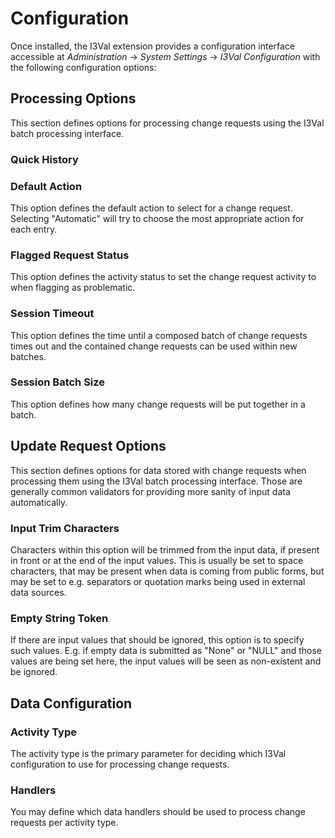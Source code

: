 # Configuration

Once installed, the I3Val extension provides a configuration interface
accessible at *Administration* → *System Settings* → *I3Val Configuration* with
the following configuration options:

## Processing Options

This section defines options for processing change requests using the I3Val
batch processing interface.

### Quick History

### Default Action

This option defines the default action to select for a change request. Selecting
"Automatic" will try to choose the most appropriate action for each entry.

### Flagged Request Status

This option defines the activity status to set the change request activity to
when flagging as problematic.

### Session Timeout

This option defines the time until a composed batch of change requests times out
and the contained change requests can be used within new batches.

### Session Batch Size

This option defines how many change requests will be put together in a batch.

## Update Request Options

This section defines options for data stored with change requests when
processing them using the I3Val batch processing interface. Those are generally
common validators for providing more sanity of input data automatically.

### Input Trim Characters

Characters within this option will be trimmed from the input data, if present in
front or at the end of the input values. This is usually be set to space
characters, that may be present when data is coming from public forms, but may
be set to e.g. separators or quotation marks being used in external data
sources.

### Empty String Token

If there are input values that should be ignored, this option is to specify such
values. E.g. if empty data is submitted as "None" or "NULL" and those values are
being set here, the input values will be seen as non-existent and be ignored.

## Data Configuration

### Activity Type

The activity type is the primary parameter for deciding which I3Val
configuration to use for processing change requests.

### Handlers

You may define which data handlers should be used to process change requests per
activity type.
